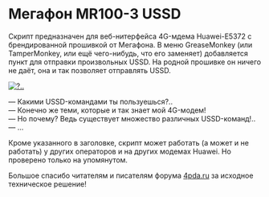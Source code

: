 # Мегафон MR100-3 USSD

Скрипт предназначен для веб-нитерфейса 4G-мдема Huawei-E5372 c брендированной прошивкой от Мегафона.
В меню GreaseMonkey (или TamperMonkey, или ещё чего-нибудь, что его заменяет) добавляется пункт для отправки произвольных USSD.
На родной прошивке он ничего не даёт, она и так позволяет отправлять USSD.

[![?..](http://ic.pics.livejournal.com/dluciv/3214902/1688/1688_600.png)](https://youtu.be/j80UUgnJ6Cw)

— Какими USSD-командами ты пользуешься?..<br/>
— Конечно же теми, которые и так знает мой 4G-модем!<br/>
— Но почему? Ведь существует множество различных USSD-команд!..<br/>
— ...

Кроме указанного в заголовке, скрипт может работать (а может и не работать) у других операторов и на других модемах Huawei. Но проверено только на упомянутом.

Большое спасибо читателям и писателям форума [4pda.ru](http://4pda.ru/forum/index.php?showtopic=531966&st=660#entry31795772) за исходное техническое решение!
